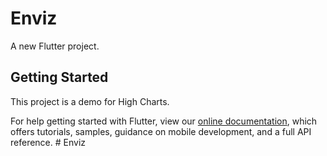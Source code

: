 # Enviz 

A new Flutter project.

## Getting Started

This project is a demo for High Charts.

For help getting started with Flutter, view our
[online documentation](https://flutter.dev/docs), which offers tutorials,
samples, guidance on mobile development, and a full API reference.
#   E n v i z 
 
 
